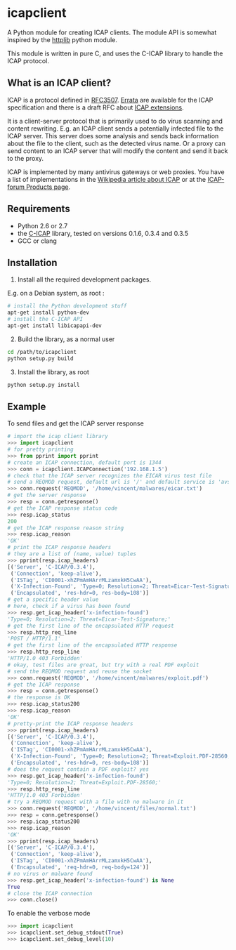 icapclient
===

A Python module for creating ICAP clients.
The module API is somewhat inspired by the [httplib](https://docs.python.org/2/library/httplib.html) python module.

This module is written in pure C, and uses the C-ICAP library to
handle the ICAP protocol.

What is an ICAP client?
---

ICAP is a protocol defined in [RFC3507](http://tools.ietf.org/html/rfc3507). [Errata](http://www.measurement-factory.com/std/icap/) are available for the ICAP specification and there is a draft RFC about [ICAP extensions](https://tools.ietf.org/html/draft-stecher-icap-subid-00).

It is a client-server protocol that is primarily used to do virus scanning and content rewriting. E.g. an ICAP client sends a potentially infected file to the ICAP server. This server does some analysis and sends back information about the file to the client, such as the detected virus name. Or a proxy can send content to an ICAP server that will modify the content and send it back to the proxy.

ICAP is implemented by many antivirus gateways or web proxies. You have a list of implementations in the [Wikipedia article about ICAP](http://en.wikipedia.org/wiki/Internet_Content_Adaptation_Protocol) or at the [ICAP-forum Products page](http://www.icap-forum.org/icap?do=products).

Requirements
---

* Python 2.6 or 2.7
* the [C-ICAP](http://c-icap.sourceforge.net) library, tested on
  versions 0.1.6, 0.3.4 and 0.3.5
* GCC or clang

Installation
---

1. Install all the required development packages.

E.g. on a Debian system, as root :

```bash
# install the Python development stuff
apt-get install python-dev
# install the C-ICAP API
apt-get install libicapapi-dev
```

2. Build the library, as a normal user

```bash
cd /path/to/icapclient
python setup.py build
```

3. Install the library, as root

```bash
python setup.py install
```

Example
---

To send files and get the ICAP server response

```python
# import the icap client library
>>> import icapclient
# for pretty printing
>>> from pprint import pprint
# create an ICAP connection, default port is 1344
>>> conn = icapclient.ICAPConnection('192.168.1.5')
# check that the ICAP server recognizes the EICAR virus test file
# send a REQMOD request, default url is '/' and default service is 'avscan'
>>> conn.request('REQMOD', '/home/vincent/malwares/eicar.txt')
# get the server response
>>> resp = conn.getresponse()
# get the ICAP response status code
>>> resp.icap_status
200
# get the ICAP response reason string
>>> resp.icap_reason
'OK'
# print the ICAP response headers
# they are a list of (name, value) tuples
>>> pprint(resp.icap_headers)
[('Server', 'C-ICAP/0.3.4'),
 ('Connection', 'keep-alive'),
 ('ISTag', 'CI0001-xhZPmAmHArrMLzamxkH5CwAA'),
 ('X-Infection-Found', 'Type=0; Resolution=2; Threat=Eicar-Test-Signature;'),
 ('Encapsulated', 'res-hdr=0, res-body=108')]
# get a specific header value
# here, check if a virus has been found
>>> resp.get_icap_header('x-infection-found')
'Type=0; Resolution=2; Threat=Eicar-Test-Signature;'
# get the first line of the encapsulated HTTP request
>>> resp.http_req_line
'POST / HTTP/1.1'
# get the first line of the encapsulated HTTP response
>>> resp.http_resp_line
'HTTP/1.0 403 Forbidden'
# okay, test files are great, but try with a real PDF exploit
# send the REQMOD request and reuse the socket
>>> conn.request('REQMOD', '/home/vincent/malwares/exploit.pdf')
# get the ICAP response
>>> resp = conn.getresponse()
# the response is OK
>>> resp.icap_status200
>>> resp.icap_reason
'OK'
# pretty-print the ICAP response headers
>>> pprint(resp.icap_headers)
[('Server', 'C-ICAP/0.3.4'),
 ('Connection', 'keep-alive'),
 ('ISTag', 'CI0001-xhZPmAmHArrMLzamxkH5CwAA'),
 ('X-Infection-Found', 'Type=0; Resolution=2; Threat=Exploit.PDF-28560;'),
 ('Encapsulated', 'res-hdr=0, res-body=108')]
# does the request contain a PDF exploit? yes
>>> resp.get_icap_header('x-infection-found')
'Type=0; Resolution=2; Threat=Exploit.PDF-28560;'
>>> resp.http_resp_line
'HTTP/1.0 403 Forbidden'
# try a REQMOD request with a file with no malware in it
>>> conn.request('REQMOD', '/home/vincent/files/normal.txt')
>>> resp = conn.getresponse()
>>> resp.icap_status200
>>> resp.icap_reason
'OK'
>>> pprint(resp.icap_headers)
[('Server', 'C-ICAP/0.3.4'),
 ('Connection', 'keep-alive'),
 ('ISTag', 'CI0001-xhZPmAmHArrMLzamxkH5CwAA'),
 ('Encapsulated', 'req-hdr=0, req-body=124')]
# no virus or malware found
>>> resp.get_icap_header('x-infection-found') is None
True
# close the ICAP connection
>>> conn.close()
```

To enable the verbose mode

```python
>>> import icapclient
>>> icapclient.set_debug_stdout(True)
>>> icapclient.set_debug_level(10)
```
